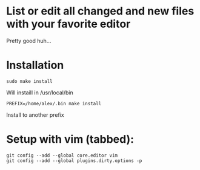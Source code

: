 # List or edit all changed and new files with your favorite editor

Pretty good huh...

# Installation
```
sudo make install
```
Will instaill in /usr/local/bin
```
PREFIX=/home/alex/.bin make install
```
Install to another prefix

# Setup with vim (tabbed):
```
git config --add --global core.editor vim
git config --add --global plugins.dirty.options -p
```
